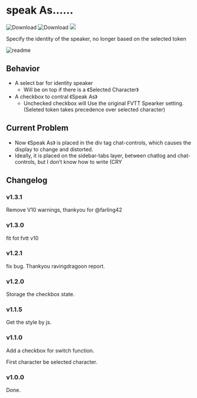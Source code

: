 # speak As……

![Download](https://img.shields.io/github/downloads/hktrpg/foundryVTT-speak-as/total)
![Download](https://img.shields.io/badge/Foundry-v0.8.9-informational)
<a href="https://patreon.com/HKTRPG"><img src="https://img.shields.io/endpoint.svg?url=https://shieldsio-patreon.vercel.app/api/?username=HKTRPG&type=patrons" /></a>

Specify the identity of the speaker, no longer based on the selected token

![readme](./readme.png)

## Behavior

- A select bar for identity speaker
  - Will be on top if there is a 《Selected Character》
- A checkbox to contral 《Speak As》
  - Unchecked checkbox will Use the original FVTT Spearker setting.(Seleted token takes precedence over selected character)

## Current Problem

- Now 《Speak As》 is placed in the div tag chat-controls, which causes the display to change and distorted.
- Ideally, it is placed on the sidebar-tabs layer, between chatlog and chat-controls, but I don’t know how to write (CRY

## Changelog

### v1.3.1

Remove V10 warnings, thankyou for @farling42

### v1.3.0

fit fot fvtt v10

### v1.2.1

fix bug. Thankyou ravingdragoon report.

### v1.2.0

Storage the checkbox state.

### v1.1.5

Get the style by js.

### v1.1.0

Add a checkbox for switch function.

First character be selected character.

### v1.0.0

Done.
